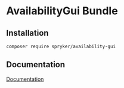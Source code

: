 # AvailabilityGui Bundle

## Installation

```
composer require spryker/availability-gui
```

## Documentation

[Documentation](https://spryker.github.io)
